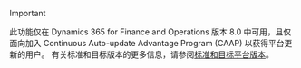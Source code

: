 > [!IMPORTANT]
> 此功能仅在 Dynamics 365 for Finance and Operations 版本 8.0 中可用，且仅面向加入 Continuous Auto-update Advantage Program (CAAP) 以获得平台更新的用户。 有关标准和目标版本的更多信息，请参阅[标准和目标平台版本](../get-started/public-preview-releases.md)。
